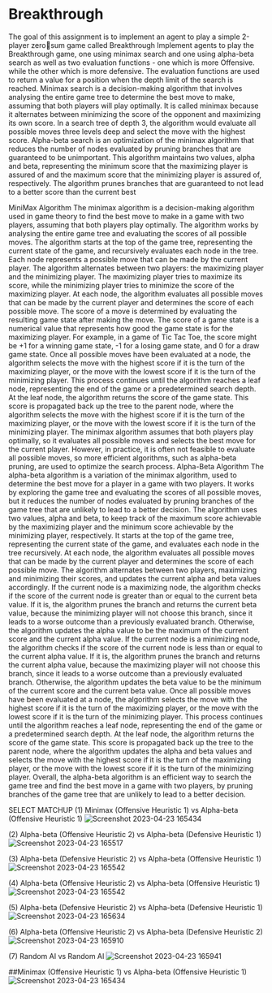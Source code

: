 # Breakthrough
The goal of this assignment is to implement an agent to play a simple 2-player zerosum game called Breakthrough
Implement agents to play the Breakthrough game, one using minimax search and 
one using alpha-beta search as well as two evaluation functions - one which is more 
Offensive. while the other which is more defensive. The evaluation functions are used to 
return a value for a position when the depth limit of the search is reached.
Minimax search is a decision-making algorithm that involves analysing the entire 
game tree to determine the best move to make, assuming that both players will play 
optimally. It is called minimax because it alternates between minimizing the score of the 
opponent and maximizing its own score. In a search tree of depth 3, the algorithm would 
evaluate all possible moves three levels deep and select the move with the highest score.
Alpha-beta search is an optimization of the minimax algorithm that reduces the 
number of nodes evaluated by pruning branches that are guaranteed to be unimportant. This 
algorithm maintains two values, alpha and beta, representing the minimum score that the 
maximizing player is assured of and the maximum score that the minimizing player is assured 
of, respectively. The algorithm prunes branches that are guaranteed to not lead to a better 
score than the current best

MiniMax Algorithm
The minimax algorithm is a decision-making algorithm used in game theory to find the 
best move to make in a game with two players, assuming that both players play optimally. The 
algorithm works by analysing the entire game tree and evaluating the scores of all possible 
moves.
The algorithm starts at the top of the game tree, representing the current state of the 
game, and recursively evaluates each node in the tree. Each node represents a possible move 
that can be made by the current player.
The algorithm alternates between two players: the maximizing player and the 
minimizing player. The maximizing player tries to maximize its score, while the minimizing 
player tries to minimize the score of the maximizing player.
At each node, the algorithm evaluates all possible moves that can be made by the current 
player and determines the score of each possible move. The score of a move is determined by 
evaluating the resulting game state after making the move. The score of a game state is a 
numerical value that represents how good the game state is for the maximizing player. For 
example, in a game of Tic Tac Toe, the score might be +1 for a winning game state, -1 for a 
losing game state, and 0 for a draw game state.
Once all possible moves have been evaluated at a node, the algorithm selects the move 
with the highest score if it is the turn of the maximizing player, or the move with the lowest 
score if it is the turn of the minimizing player. This process continues until the algorithm 
reaches a leaf node, representing the end of the game or a predetermined search depth.
At the leaf node, the algorithm returns the score of the game state. This score is 
propagated back up the tree to the parent node, where the algorithm selects the move with the 
highest score if it is the turn of the maximizing player, or the move with the lowest score if it 
is the turn of the minimizing player.
The minimax algorithm assumes that both players play optimally, so it evaluates all 
possible moves and selects the best move for the current player. However, in practice, it is often 
not feasible to evaluate all possible moves, so more efficient algorithms, such as alpha-beta 
pruning, are used to optimize the search process.
Alpha-Beta Algorithm 
The alpha-beta algorithm is a variation of the minimax algorithm, used to determine the 
best move for a player in a game with two players. It works by exploring the game tree and 
evaluating the scores of all possible moves, but it reduces the number of nodes evaluated by 
pruning branches of the game tree that are unlikely to lead to a better decision.
The algorithm uses two values, alpha and beta, to keep track of the maximum score
achievable by the maximizing player and the minimum score achievable by the minimizing 
player, respectively. It starts at the top of the game tree, representing the current state of the 
game, and evaluates each node in the tree recursively.
At each node, the algorithm evaluates all possible moves that can be made by the current 
player and determines the score of each possible move. The algorithm alternates between two 
players, maximizing and minimizing their scores, and updates the current alpha and beta values 
accordingly.
If the current node is a maximizing node, the algorithm checks if the score of the current 
node is greater than or equal to the current beta value. If it is, the algorithm prunes the branch 
and returns the current beta value, because the minimizing player will not choose this branch, 
since it leads to a worse outcome than a previously evaluated branch. Otherwise, the algorithm 
updates the alpha value to be the maximum of the current score and the current alpha value.
If the current node is a minimizing node, the algorithm checks if the score of the current 
node is less than or equal to the current alpha value. If it is, the algorithm prunes the branch 
and returns the current alpha value, because the maximizing player will not choose this branch, 
since it leads to a worse outcome than a previously evaluated branch. Otherwise, the algorithm 
updates the beta value to be the minimum of the current score and the current beta value.
Once all possible moves have been evaluated at a node, the algorithm selects the move 
with the highest score if it is the turn of the maximizing player, or the move with the lowest 
score if it is the turn of the minimizing player. This process continues until the algorithm 
reaches a leaf node, representing the end of the game or a predetermined search depth.
At the leaf node, the algorithm returns the score of the game state. This score is 
propagated back up the tree to the parent node, where the algorithm updates the alpha and beta 
values and selects the move with the highest score if it is the turn of the maximizing player, or 
the move with the lowest score if it is the turn of the minimizing player.
Overall, the alpha-beta algorithm is an efficient way to search the game tree and find 
the best move in a game with two players, by pruning branches of the game tree that are 
unlikely to lead to a better decision.






SELECT MATCHUP
 (1) Minimax (Offensive Heuristic 1) vs Alpha-beta (Offensive Heuristic 1)
  ![Screenshot 2023-04-23 165434](https://github.com/RamBhai007/Breakthrough/assets/101466286/60a8f979-33bf-4ee4-bcc7-acd9289dbbdc)

 (2) Alpha-beta (Offensive Heuristic 2) vs Alpha-beta (Defensive Heuristic 1)
 ![Screenshot 2023-04-23 165517](https://github.com/RamBhai007/Breakthrough/assets/101466286/bc05b2a5-bb8e-4d12-9b51-5e58e1498d75)

 (3) Alpha-beta (Defensive Heuristic 2) vs Alpha-beta (Offensive Heuristic 1)
 ![Screenshot 2023-04-23 165542](https://github.com/RamBhai007/Breakthrough/assets/101466286/7c499dd3-9190-4bb6-92d6-daf78f60ed1b)

 (4) Alpha-beta (Offensive Heuristic 2) vs Alpha-beta (Offensive Heuristic 1)
 ![Screenshot 2023-04-23 165542](https://github.com/RamBhai007/Breakthrough/assets/101466286/4ed477db-36be-4103-8600-7c784a0ae433)

 (5) Alpha-beta (Defensive Heuristic 2) vs Alpha-beta (Defensive Heuristic 1)
 ![Screenshot 2023-04-23 165634](https://github.com/RamBhai007/Breakthrough/assets/101466286/d7280f40-f7fd-4f4c-a8c8-46c79d70479f)

 (6) Alpha-beta (Offensive Heuristic 2) vs Alpha-beta (Defensive Heuristic 2)
 ![Screenshot 2023-04-23 165910](https://github.com/RamBhai007/Breakthrough/assets/101466286/554332a4-3cc6-4b60-8b2d-b149d34f3c97)

 (7) Random AI vs Random AI
 ![Screenshot 2023-04-23 165941](https://github.com/RamBhai007/Breakthrough/assets/101466286/3d63222c-1ce0-49b1-98dd-874092ccf90b)

 
 
 
 ##Minimax (Offensive Heuristic 1) vs Alpha-beta (Offensive Heuristic 1)
 ![Screenshot 2023-04-23 165434](https://github.com/RamBhai007/Breakthrough/assets/101466286/60a8f979-33bf-4ee4-bcc7-acd9289dbbdc)

 
